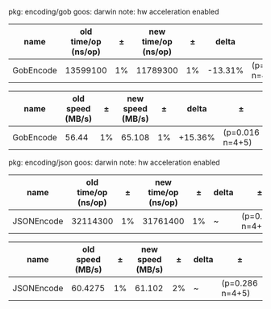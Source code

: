 pkg: encoding/gob
goos: darwin
note: hw acceleration enabled

|   name    | old time/op (ns/op) | ±  | new time/op (ns/op) | ±  |  delta  |        ±        |
|-----------|---------------------|----|---------------------|----|---------|-----------------|
| GobEncode |            13599100 | 1% |            11789300 | 1% | -13.31% | (p=0.016 n=4+5) |

|   name    | old speed (MB/s) | ±  | new speed (MB/s) | ±  |  delta  |        ±        |
|-----------|------------------|----|------------------|----|---------|-----------------|
| GobEncode |            56.44 | 1% |           65.108 | 1% | +15.36% | (p=0.016 n=4+5) |

pkg: encoding/json
goos: darwin
note: hw acceleration enabled

|    name    | old time/op (ns/op) | ±  | new time/op (ns/op) | ±  | delta |        ±        |
|------------|---------------------|----|---------------------|----|-------|-----------------|
| JSONEncode |            32114300 | 1% |            31761400 | 1% | ~     | (p=0.286 n=4+5) |

|    name    | old speed (MB/s) | ±  | new speed (MB/s) | ±  | delta |        ±        |
|------------|------------------|----|------------------|----|-------|-----------------|
| JSONEncode |          60.4275 | 1% |           61.102 | 2% | ~     | (p=0.286 n=4+5) |
